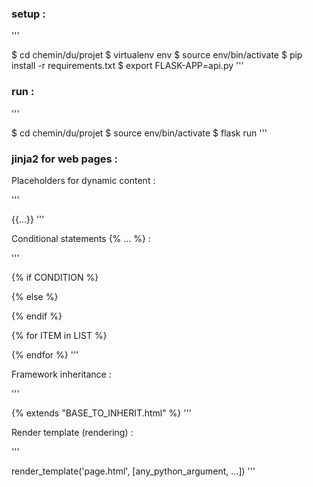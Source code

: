 ### setup : 

'''

$ cd chemin/du/projet
$ virtualenv env
$ source env/bin/activate
$ pip install -r requirements.txt
$ export FLASK-APP=api.py
'''

### run : 

'''

$ cd chemin/du/projet
$ source env/bin/activate
$ flask run
'''


### jinja2 for web pages : 

Placeholders for dynamic content : 

'''

{{...}}
'''


Conditional statements {% ... %} : 

'''

{% if CONDITION %}
    
{% else %}

{% endif %}



{% for ITEM in LIST %}

{% endfor %}
'''


Framework inheritance : 

'''

{% extends "BASE_TO_INHERIT.html" %}
'''


Render template (rendering) : 

'''

render_template('page.html', [any_python_argument, ...])
'''